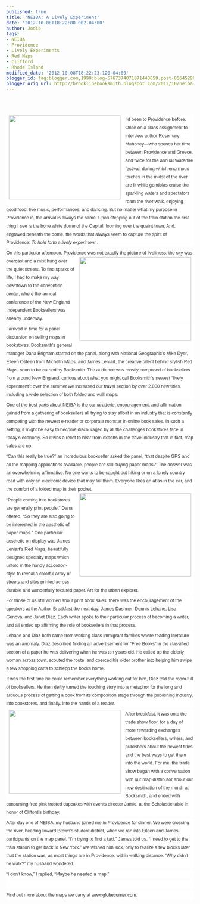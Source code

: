 ```yaml
---
published: true
title: 'NEIBA: A Lively Experiment'
date: '2012-10-08T18:22:00.002-04:00'
author: Jodie
tags:
- NEIBA
- Providence
- Lively Experiments
- Red Maps
- Clifford
- Rhode Island
modified_date: '2012-10-08T18:22:23.120-04:00'
blogger_id: tag:blogger.com,1999:blog-5767374071871443859.post-8564529847542413327
blogger_orig_url: http://brooklinebooksmith.blogspot.com/2012/10/neiba-lively-experiment.html
---
```


<br /><br /><div style="background-color: white; color: #333333; font-family: Verdana, Tahoma, Arial, serif; font-size: 12.222222328186035px; line-height: 1.8em; margin-bottom: 0.5em; padding: 0px;"><a href="http://globecornerbookstore.com/blogs/wp-content/uploads/2012/10/1003121152.jpg" style="border-bottom-color: rgb(204, 153, 102); border-bottom-style: dotted; border-bottom-width: 1px; color: #585d8b; font-weight: bold; margin: 0px; padding: 0px; text-decoration: none;"><img alt="" class="alignleft size-medium wp-image-8303" height="225" src="http://globecornerbookstore.com/blogs/wp-content/uploads/2012/10/1003121152-300x225.jpg" style="border: 0px; float: left; margin: 0px 0.5em 0.5em 0px; padding: 0px 7px 2px;" title="1003121152" width="300" /></a>I’d been to Providence before. Once on a class assignment to interview author Rosemary Mahoney—who spends her time between Providence and Greece, and twice for the annual Waterfire festival, during which enormous torches in the midst of the river are lit while gondolas cruise the sparkling waters and spectators roam the river walk, enjoying good food, live music, performances, and dancing. But no matter what my purpose in Providence is, the arrival is always the same. Upon stepping out of the train station the first thing I see is the bone white dome of the Capital, looming over the quaint town. And, engraved beneath the dome, the words that always seem to capture the spirit of Providence:&nbsp;<em style="margin: 0px; padding: 0px;">To hold forth a lively experiment…</em></div><div style="background-color: white; color: #333333; font-family: Verdana, Tahoma, Arial, serif; font-size: 12.222222328186035px; line-height: 1.8em; margin-bottom: 0.5em; padding: 0px;">On this particular afternoon, Providence was not exactly the&nbsp;<a href="http://globecornerbookstore.com/blogs/wp-content/uploads/2012/10/1004121150.jpg" style="border-bottom-color: rgb(204, 153, 102); border-bottom-style: dotted; border-bottom-width: 1px; color: #585d8b; font-weight: bold; margin: 0px; padding: 0px; text-decoration: none;"><img alt="" class="alignright size-medium wp-image-8304" height="225" src="http://globecornerbookstore.com/blogs/wp-content/uploads/2012/10/1004121150-300x225.jpg" style="border: 0px; float: right; margin: 0px 0px 0.5em 0.5em; padding: 0px 7px 2px;" title="1004121150" width="300" /></a>picture of liveliness; the sky was overcast and a mist hung over the quiet streets. To find sparks of life, I had to make my way downtown to the convention center, where the annual conference of the New England Independent Booksellers was already underway.</div><div style="background-color: white; color: #333333; font-family: Verdana, Tahoma, Arial, serif; font-size: 12.222222328186035px; line-height: 1.8em; margin-bottom: 0.5em; padding: 0px;">I arrived in time for a panel discussion on selling maps in bookstores. Booksmith’s general manager Dana Brigham starred on the panel, along with National Geographic’s Mike Dyer, Eileen Osteen from Michelin Maps, and James Leniart, the creative talent behind stylish Red Maps, soon to be carried by Booksmith. The audience was mostly composed of booksellers from around New England, curious about what you might call Booksmith’s newest “lively experiment”: over the summer we increased our travel section by over 2,000 new titles, including a wide selection of both folded and wall maps.</div><div style="background-color: white; color: #333333; font-family: Verdana, Tahoma, Arial, serif; font-size: 12.222222328186035px; line-height: 1.8em; margin-bottom: 0.5em; padding: 0px;">One of the best parts about NEIBA is the camaraderie, encouragement, and affirmation gained from a gathering of booksellers all trying to stay afloat in an industry that is constantly competing with the newest e-reader or corporate monster in online book sales. In such a setting, it might be easy to become discouraged by all the challenges bookstores face in today’s economy. So it was a relief to hear from experts in the travel industry that in fact, map sales are up.</div><div style="background-color: white; color: #333333; font-family: Verdana, Tahoma, Arial, serif; font-size: 12.222222328186035px; line-height: 1.8em; margin-bottom: 0.5em; padding: 0px;">“Can this really be true?” an incredulous bookseller asked the panel, “that despite GPS and all the mapping applications available, people are still buying paper maps?” The answer was an overwhelming affirmative. No one wants to be caught out hiking or on a lonely country road with only an electronic device that may fail them. Everyone likes an atlas in the car, and the comfort of a folded map in their pocket.<a href="http://globecornerbookstore.com/blogs/wp-content/uploads/2012/10/VeniceRedMap2012.jpg" style="border-bottom-color: rgb(204, 153, 102); border-bottom-style: dotted; border-bottom-width: 1px; color: #585d8b; font-weight: bold; margin: 0px; padding: 0px; text-decoration: none;"><img alt="" class="alignright size-medium wp-image-8305" height="223" src="http://globecornerbookstore.com/blogs/wp-content/uploads/2012/10/VeniceRedMap2012-300x223.jpg" style="border: 0px; float: right; margin: 0px 0px 0.5em 0.5em; padding: 0px 7px 2px;" title="VeniceRedMap2012" width="300" /></a></div><div style="background-color: white; color: #333333; font-family: Verdana, Tahoma, Arial, serif; font-size: 12.222222328186035px; line-height: 1.8em; margin-bottom: 0.5em; padding: 0px;">“People coming into bookstores are generally print people,” Dana offered, “So they are also going to be interested in the aesthetic of paper maps.” One particular aesthetic on display was James Leniart’s Red Maps, beautifully designed specialty maps which unfold in the handy accordion-style to reveal a colorful array of streets and sites printed across durable and wonderfully textured paper. Art for the urban explorer.</div><div style="background-color: white; color: #333333; font-family: Verdana, Tahoma, Arial, serif; font-size: 12.222222328186035px; line-height: 1.8em; margin-bottom: 0.5em; padding: 0px;">For those of us still worried about print book sales, there was the encouragement of the speakers at the Author Breakfast the next day: James Dashner, Dennis Lehane, Lisa Genova, and Junot Diaz. Each writer spoke to their particular process of becoming a writer, and all ended up affirming the role of booksellers in that process.</div><div style="background-color: white; color: #333333; font-family: Verdana, Tahoma, Arial, serif; font-size: 12.222222328186035px; line-height: 1.8em; margin-bottom: 0.5em; padding: 0px;">Lehane and Diaz both came from working class immigrant families where reading literature was an anomaly. Diaz described finding an advertisement for “Free Books” in the classified section of a paper he was delivering when he was ten years old. He called up the elderly woman across town, scouted the route, and coerced his older brother into helping him swipe a few shopping carts to schlepp the books home.</div><div style="background-color: white; color: #333333; font-family: Verdana, Tahoma, Arial, serif; font-size: 12.222222328186035px; line-height: 1.8em; margin-bottom: 0.5em; padding: 0px;">It was the first time he could remember everything working out for him, Diaz told the room full of booksellers. He then deftly turned the touching story into a metaphor for the long and arduous process of getting a book from its composition stage through the publishing industry, into bookstores, and finally, into the hands of a reader.</div><div style="background-color: white; color: #333333; font-family: Verdana, Tahoma, Arial, serif; font-size: 12.222222328186035px; line-height: 1.8em; margin-bottom: 0.5em; padding: 0px;"><a href="http://globecornerbookstore.com/blogs/wp-content/uploads/2012/10/1004121538d.jpg" style="border-bottom-color: rgb(204, 153, 102); border-bottom-style: dotted; border-bottom-width: 1px; color: #585d8b; font-weight: bold; margin: 0px; padding: 0px; text-decoration: none;"><img alt="" class="alignleft size-medium wp-image-8307" height="225" src="http://globecornerbookstore.com/blogs/wp-content/uploads/2012/10/1004121538d-300x225.jpg" style="border: 0px; float: left; margin: 0px 0.5em 0.5em 0px; padding: 0px 7px 2px;" title="1004121538d" width="300" /></a>After breakfast, it was onto the trade show floor, for a day of more rewarding exchanges between booksellers, writers, and publishers about the newest titles and the best ways to get them into the world. For me, the trade show began with a conversation with our map distributor about our new destination of the month at Booksmith, and ended with consuming free pink frosted cupcakes with events director Jamie, at the Scholastic table in honor of Clifford’s birthday.</div><div style="background-color: white; color: #333333; font-family: Verdana, Tahoma, Arial, serif; font-size: 12.222222328186035px; line-height: 1.8em; margin-bottom: 0.5em; padding: 0px;">After day one of NEIBA, my husband joined me in Providence for dinner. We were crossing the river, heading toward Brown’s student district, when we ran into Eileen and James, participants on the map panel. “I’m trying to find a taxi,” James told us. “I need to get to the train station to get back to New York.” We wished him luck, only to realize a few blocks later that the station was, as most things are in Providence, within walking distance. “Why didn’t he walk?” my husband wondered.</div><div style="background-color: white; color: #333333; font-family: Verdana, Tahoma, Arial, serif; font-size: 12.222222328186035px; line-height: 1.8em; margin-bottom: 0.5em; padding: 0px;">“I don’t know,” I replied, “Maybe he needed a map.”</div><div style="background-color: white; color: #333333; font-family: Verdana, Tahoma, Arial, serif; font-size: 12.222222328186035px; line-height: 1.8em; margin-bottom: 0.5em; padding: 0px;"><br /></div><div style="background-color: white; color: #333333; font-family: Verdana, Tahoma, Arial, serif; font-size: 12.222222328186035px; line-height: 1.8em; margin-bottom: 0.5em; padding: 0px;">Find out more about the maps we carry at <a href="http://www.globecorner.com/">www.globecorner.com</a>.</div>